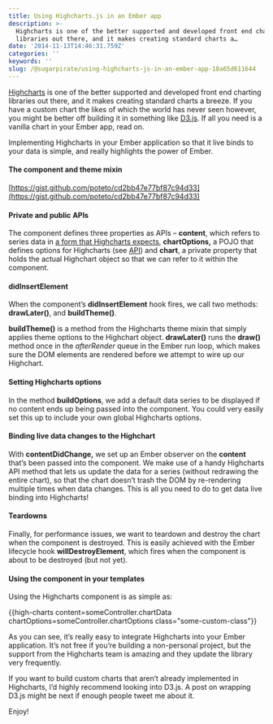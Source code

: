 ```yaml
---
title: Using Highcharts.js in an Ember app
description: >-
  Highcharts is one of the better supported and developed front end charting
  libraries out there, and it makes creating standard charts a…
date: '2014-11-13T14:46:31.759Z'
categories: ''
keywords: ''
slug: /@sugarpirate/using-highcharts-js-in-an-ember-app-18a65d611644
---
```


  

[Highcharts](http://www.highcharts.com/) is one of the better supported and developed front end charting libraries out there, and it makes creating standard charts a breeze. If you have a custom chart the likes of which the world has never seen however, you might be better off building it in something like [D3.js](http://d3js.org/). If all you need is a vanilla chart in your Ember app, read on.

Implementing Highcharts in your Ember application so that it live binds to your data is simple, and really highlights the power of Ember.

#### The component and theme mixin

[https://gist.github.com/poteto/cd2bb47e77bf87c94d33](https://gist.github.com/poteto/cd2bb47e77bf87c94d33)

#### Private and public APIs

The component defines three properties as APIs – **content**, which refers to series data in [a form that Highcharts expects](http://api.highcharts.com/highcharts#series.data), **chartOptions,** a POJO that defines options for Highcharts (see [API](http://api.highcharts.com/highcharts)) and **chart**, a private property that holds the actual Highchart object so that we can refer to it within the component.

#### didInsertElement

When the component’s **didInsertElement** hook fires, we call two methods: **drawLater()**, and **buildTheme()**.

**buildTheme()** is a method from the Highcharts theme mixin that simply applies theme options to the Highchart object. **drawLater()** runs the **draw()** method once in the _afterRender_ queue in the Ember run loop, which makes sure the DOM elements are rendered before we attempt to wire up our Highchart.

#### Setting Highcharts options

In the method **buildOptions**, we add a default data series to be displayed if no content ends up being passed into the component. You could very easily set this up to include your own global Highcharts options.

#### Binding live data changes to the Highchart

With **contentDidChange,** we set up an Ember observer on the **content** that’s been passed into the component. We make use of a handy Highcharts API method that lets us update the data for a series (without redrawing the entire chart), so that the chart doesn’t trash the DOM by re-rendering multiple times when data changes. This is all you need to do to get data live binding into Highcharts!

#### Teardowns

Finally, for performance issues, we want to teardown and destroy the chart when the component is destroyed. This is easily achieved with the Ember lifecycle hook **willDestroyElement**, which fires when the component is about to be destroyed (but not yet).

#### Using the component in your templates

Using the Highcharts component is as simple as:

{{high-charts content=someController.chartData chartOptions=someController.chartOptions class="some-custom-class"}}

As you can see, it’s really easy to integrate Highcharts into your Ember application. It’s not free if you’re building a non-personal project, but the support from the Highcharts team is amazing and they update the library very frequently.

If you want to build custom charts that aren’t already implemented in Highcharts, I’d highly recommend looking into D3.js. A post on wrapping D3.js might be next if enough people tweet me about it.

Enjoy!
